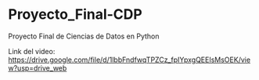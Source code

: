# Proyecto_Final-CDP
Proyecto Final de Ciencias de Datos en Python

Link del video: https://drive.google.com/file/d/1lbbFndfwqTPZCz_fpIYpxgQEEIsMsOEK/view?usp=drive_web
